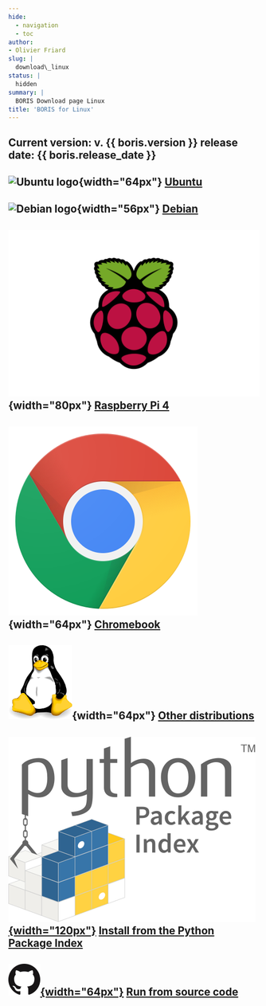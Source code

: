 ```yaml
---
hide:
  - navigation
  - toc
author:
- Olivier Friard
slug: |
  download\_linux
status: |
  hidden
summary: |
  BORIS Download page Linux
title: 'BORIS for Linux'
---
```


## Current version: v. {{ boris.version }} release date: {{ boris.release_date }}

## ![Ubuntu logo](https://upload.wikimedia.org/wikipedia/commons/thumb/9/94/Ubuntu_logoib.svg/240px-Ubuntu_logoib.svg.png){width="64px"} [Ubuntu](ubuntu.md)

## ![Debian logo](https://upload.wikimedia.org/wikipedia/commons/thumb/6/66/Openlogo-debianV2.svg/194px-Openlogo-debianV2.svg.png){width="56px"} [Debian](debian.md)

## ![Raspberry Pi logo](images/raspberry_pi.svg){width="80px"} [Raspberry Pi 4](raspberry_pi_4.md)

## ![Chromebook logo](images/chrome_logo.svg){width="64px"} [Chromebook](chromebook.md)


## ![Tux Linux logo](images/tux_128px.png){width="64px"} [Other distributions](other_linux.md)




## [![GitHub logo](images/PyPI_logo.svg){width="120px"}](https://github.com/olivierfriard/BORIS) [Install from the Python Package Index](run_source_code.md)


## [![GitHub logo](images/github_logo_64px.png){width="64px"}](https://github.com/olivierfriard/BORIS) [Run from source code](run_source_code.md)
